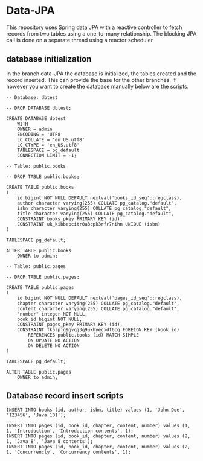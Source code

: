# Data-JPA
This repository uses Spring data JPA with a reactive controller to fetch records from two tables 
using a one-to-many relationship. The blocking JPA call is done on a separate thread using a reactor scheduler.

## database initialization 
In the branch data-JPA the database is initialized, the tables created and the record inserted.
This can provide the base for the other branches. If however you want to create the database manually below are the scripts.
```roomsql
-- Database: dbtest

-- DROP DATABASE dbtest;

CREATE DATABASE dbtest
    WITH 
    OWNER = admin
    ENCODING = 'UTF8'
    LC_COLLATE = 'en_US.utf8'
    LC_CTYPE = 'en_US.utf8'
    TABLESPACE = pg_default
    CONNECTION LIMIT = -1;
    
-- Table: public.books

-- DROP TABLE public.books;

CREATE TABLE public.books
(
    id bigint NOT NULL DEFAULT nextval('books_id_seq'::regclass),
    author character varying(255) COLLATE pg_catalog."default",
    isbn character varying(255) COLLATE pg_catalog."default",
    title character varying(255) COLLATE pg_catalog."default",
    CONSTRAINT books_pkey PRIMARY KEY (id),
    CONSTRAINT uk_kibbepcitr0a3cpk3rfr7nihn UNIQUE (isbn)
)

TABLESPACE pg_default;

ALTER TABLE public.books
    OWNER to admin;
    
-- Table: public.pages

-- DROP TABLE public.pages;

CREATE TABLE public.pages
(
    id bigint NOT NULL DEFAULT nextval('pages_id_seq'::regclass),
    chapter character varying(255) COLLATE pg_catalog."default",
    content character varying(255) COLLATE pg_catalog."default",
    "number" integer NOT NULL,
    book_id bigint NOT NULL,
    CONSTRAINT pages_pkey PRIMARY KEY (id),
    CONSTRAINT fk5lpjg9gvqj3g9ukhyecxdf6cq FOREIGN KEY (book_id)
        REFERENCES public.books (id) MATCH SIMPLE
        ON UPDATE NO ACTION
        ON DELETE NO ACTION
)

TABLESPACE pg_default;

ALTER TABLE public.pages
    OWNER to admin;
```

## Database record insert scripts
```roomsql
INSERT INTO books (id, author, isbn, title) values (1, 'John Doe', '123456', 'Java 101');

INSERT INTO pages (id, book_id, chapter, content, number) values (1, 1, 'Introduction', 'Introduction contents', 1);
INSERT INTO pages (id, book_id, chapter, content, number) values (2, 1, 'Java 8', 'Java 8 contents');
INSERT INTO pages (id, book_id, chapter, content, number) values (2, 1, 'Concurrencly', 'Concurrency contents', 1);
```